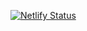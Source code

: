[![Netlify Status](https://api.netlify.com/api/v1/badges/1bd196d0-bcc2-4ae5-86ae-d4e526821c55/deploy-status)](https://app.netlify.com/sites/amazone-clone-by-lalit/deploys)
